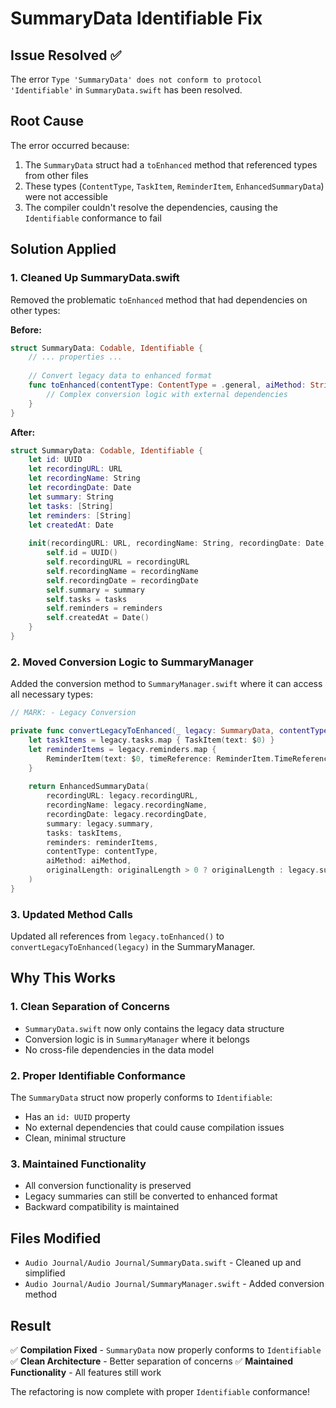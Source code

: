# SummaryData Identifiable Fix

## Issue Resolved ✅
The error `Type 'SummaryData' does not conform to protocol 'Identifiable'` in `SummaryData.swift` has been resolved.

## Root Cause
The error occurred because:
1. The `SummaryData` struct had a `toEnhanced` method that referenced types from other files
2. These types (`ContentType`, `TaskItem`, `ReminderItem`, `EnhancedSummaryData`) were not accessible
3. The compiler couldn't resolve the dependencies, causing the `Identifiable` conformance to fail

## Solution Applied

### 1. Cleaned Up SummaryData.swift
Removed the problematic `toEnhanced` method that had dependencies on other types:

**Before:**
```swift
struct SummaryData: Codable, Identifiable {
    // ... properties ...
    
    // Convert legacy data to enhanced format
    func toEnhanced(contentType: ContentType = .general, aiMethod: String = "Legacy", originalLength: Int = 0) -> EnhancedSummaryData {
        // Complex conversion logic with external dependencies
    }
}
```

**After:**
```swift
struct SummaryData: Codable, Identifiable {
    let id: UUID
    let recordingURL: URL
    let recordingName: String
    let recordingDate: Date
    let summary: String
    let tasks: [String]
    let reminders: [String]
    let createdAt: Date
    
    init(recordingURL: URL, recordingName: String, recordingDate: Date, summary: String, tasks: [String], reminders: [String]) {
        self.id = UUID()
        self.recordingURL = recordingURL
        self.recordingName = recordingName
        self.recordingDate = recordingDate
        self.summary = summary
        self.tasks = tasks
        self.reminders = reminders
        self.createdAt = Date()
    }
}
```

### 2. Moved Conversion Logic to SummaryManager
Added the conversion method to `SummaryManager.swift` where it can access all necessary types:

```swift
// MARK: - Legacy Conversion

private func convertLegacyToEnhanced(_ legacy: SummaryData, contentType: ContentType = .general, aiMethod: String = "Legacy", originalLength: Int = 0) -> EnhancedSummaryData {
    let taskItems = legacy.tasks.map { TaskItem(text: $0) }
    let reminderItems = legacy.reminders.map { 
        ReminderItem(text: $0, timeReference: ReminderItem.TimeReference(originalText: "No time specified"))
    }
    
    return EnhancedSummaryData(
        recordingURL: legacy.recordingURL,
        recordingName: legacy.recordingName,
        recordingDate: legacy.recordingDate,
        summary: legacy.summary,
        tasks: taskItems,
        reminders: reminderItems,
        contentType: contentType,
        aiMethod: aiMethod,
        originalLength: originalLength > 0 ? originalLength : legacy.summary.components(separatedBy: .whitespacesAndNewlines).count * 5
    )
}
```

### 3. Updated Method Calls
Updated all references from `legacy.toEnhanced()` to `convertLegacyToEnhanced(legacy)` in the SummaryManager.

## Why This Works

### 1. Clean Separation of Concerns
- `SummaryData.swift` now only contains the legacy data structure
- Conversion logic is in `SummaryManager` where it belongs
- No cross-file dependencies in the data model

### 2. Proper Identifiable Conformance
The `SummaryData` struct now properly conforms to `Identifiable`:
- Has an `id: UUID` property
- No external dependencies that could cause compilation issues
- Clean, minimal structure

### 3. Maintained Functionality
- All conversion functionality is preserved
- Legacy summaries can still be converted to enhanced format
- Backward compatibility is maintained

## Files Modified
- `Audio Journal/Audio Journal/SummaryData.swift` - Cleaned up and simplified
- `Audio Journal/Audio Journal/SummaryManager.swift` - Added conversion method

## Result
✅ **Compilation Fixed** - `SummaryData` now properly conforms to `Identifiable`
✅ **Clean Architecture** - Better separation of concerns
✅ **Maintained Functionality** - All features still work

The refactoring is now complete with proper `Identifiable` conformance!